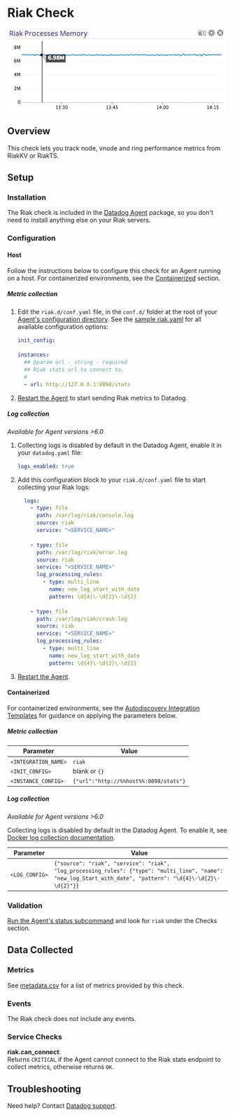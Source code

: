 # Riak Check

![Riak Graph][1]

## Overview

This check lets you track node, vnode and ring performance metrics from RiakKV or RiakTS.

## Setup

### Installation

The Riak check is included in the [Datadog Agent][2] package, so you don't need to install anything else on your Riak servers.

### Configuration

#### Host

Follow the instructions below to configure this check for an Agent running on a host. For containerized environments, see the [Containerized](#containerized) section.

##### Metric collection

1. Edit the `riak.d/conf.yaml` file, in the `conf.d/` folder at the root of your [Agent's configuration directory][3]. See the [sample riak.yaml][4] for all available configuration options:

   ```yaml
   init_config:

   instances:
     ## @param url - string - required
     ## Riak stats url to connect to.
     #
     - url: http://127.0.0.1:8098/stats
   ```

2. [Restart the Agent][5] to start sending Riak metrics to Datadog.

##### Log collection

_Available for Agent versions >6.0_

1. Collecting logs is disabled by default in the Datadog Agent, enable it in your `datadog.yaml` file:

   ```yaml
   logs_enabled: true
   ```

2. Add this configuration block to your `riak.d/conf.yaml` file to start collecting your Riak logs:

   ```yaml
     logs:
       - type: file
         path: /var/log/riak/console.log
         source: riak
         service: "<SERVICE_NAME>"

       - type: file
         path: /var/log/riak/error.log
         source: riak
         service: "<SERVICE_NAME>"
         log_processing_rules:
           - type: multi_line
             name: new_log_start_with_date
             pattern: \d{4}\-\d{2}\-\d{2}

       - type: file
         path: /var/log/riak/crash.log
         source: riak
         service: "<SERVICE_NAME>"
         log_processing_rules:
           - type: multi_line
             name: new_log_start_with_date
             pattern: \d{4}\-\d{2}\-\d{2}
   ```

3. [Restart the Agent][5].

#### Containerized

For containerized environments, see the [Autodiscovery Integration Templates][6] for guidance on applying the parameters below.

##### Metric collection

| Parameter            | Value                                  |
| -------------------- | -------------------------------------- |
| `<INTEGRATION_NAME>` | `riak`                                 |
| `<INIT_CONFIG>`      | blank or `{}`                          |
| `<INSTANCE_CONFIG>`  | `{"url":"http://%%host%%:8098/stats"}` |

##### Log collection

_Available for Agent versions >6.0_

Collecting logs is disabled by default in the Datadog Agent. To enable it, see [Docker log collection documentation][7].

| Parameter      | Value                                                                                                                                                        |
| -------------- | ------------------------------------------------------------------------------------------------------------------------------------------------------------ |
| `<LOG_CONFIG>` | `{"source": "riak", "service": "riak", "log_processing_rules": {"type": "multi_line", "name": "new_log_Start_with_date", "pattern": "\d{4}\-\d{2}\-\d{2}"}}` |

### Validation

[Run the Agent's status subcommand][8] and look for `riak` under the Checks section.

## Data Collected

### Metrics

See [metadata.csv][9] for a list of metrics provided by this check.

### Events

The Riak check does not include any events.

### Service Checks

**riak.can_connect**:<br>
Returns `CRITICAL` if the Agent cannot connect to the Riak stats endpoint to collect metrics, otherwise returns `OK`.

## Troubleshooting

Need help? Contact [Datadog support][10].

[1]: https://raw.githubusercontent.com/DataDog/integrations-core/master/riak/images/riak_graph.png
[2]: https://app.datadoghq.com/account/settings#agent
[3]: https://docs.datadoghq.com/agent/guide/agent-configuration-files/#agent-configuration-directory
[4]: https://github.com/DataDog/integrations-core/blob/master/riak/datadog_checks/riak/data/conf.yaml.example
[5]: https://docs.datadoghq.com/agent/guide/agent-commands/#start-stop-and-restart-the-agent
[6]: https://docs.datadoghq.com/agent/autodiscovery/integrations/
[7]: https://docs.datadoghq.com/agent/docker/log/
[8]: https://docs.datadoghq.com/agent/guide/agent-commands/#agent-status-and-information
[9]: https://github.com/DataDog/integrations-core/blob/master/riak/metadata.csv
[10]: https://docs.datadoghq.com/help
